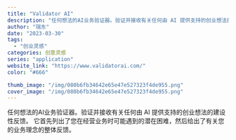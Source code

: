 ```yaml
---
title: "Validator AI"
description: "任何想法的AI业务验证器。验证并接收有关任何由 AI 提供支持的创业想法的建设性反馈。 它首先列出了您在经营业务时可能遇"
author: "瑞东"
date: "2023-03-30"
tags:
  - "创业灵感"
categories: 创意灵感
series: "application"
website_link: "https://www.validatorai.com/"
color: "#666"

thumb_image: "/img/080b6fb34642e65e47e527323f4de955.png"
cover_image: "/img/080b6fb34642e65e47e527323f4de955.png"
---
```


任何想法的AI业务验证器。验证并接收有关任何由 AI 提供支持的创业想法的建设性反馈。 它首先列出了您在经营业务时可能遇到的潜在困难，然后给出了有关您的业务理念的整体反馈。 